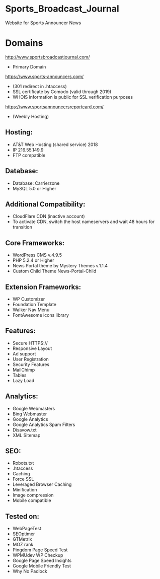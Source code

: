 # Sports_Broadcast_Journal
Website for Sports Announcer News

# Domains
http://www.sportsbroadcastjournal.com/
- Primary Domain

https://www.sports-announcers.com/ 
- (301 redirect in .htaccess)
- SSL certificate by Comodo (valid through 2019)
- WHOIS information is public for SSL verification purposes

https://www.sportsannouncersreportcard.com/
- (Weebly Hosting)

## Hosting:
- AT&T Web Hosting (shared service) 2018
- IP 216.55.149.9
- FTP compatible

## Database:
- Database: Carrierzone
- MySQL 5.0 or Higher

## Additional Compatibility: 
- CloudFlare CDN (inactive account)
- To activate CDN, switch the host nameservers and wait 48 hours for transition

## Core Frameworks:
- WordPress CMS v.4.9.5
- PHP 5.2.4 or Higher
- News Portal theme by Mystery Themes v.1.1.4
- Custom Child Theme News-Portal-Child

## Extension Frameworks:
- WP Customizer
- Foundation Template
- Walker Nav Menu
- FontAwesome icons library

## Features:
- Secure HTTPS://
- Responsive Layout
- Ad support
- User Registration
- Security Features
- MailChimp
- Tables
- Lazy Load

## Analytics:
- Google Webmasters
- Bing Webmaster
- Google Analytics
- Google Analytics Spam Filters 
- Disavow.txt
- XML Sitemap

## SEO:
- Robots.txt
- .htaccess
- Caching
- Force SSL
- Leveraged Browser Caching
- Minification
- Image compression
- Mobile compatible

## Tested on:
- WebPageTest
- SEOptimer
- GTMetrix
- MOZ rank
- Pingdom Page Speed Test
- WPMUdev WP Checkup
- Google Page Speed Insights
- Google Mobile Friendly Test
- Why No Padlock
